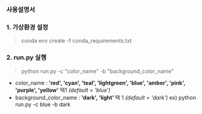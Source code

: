 ### 사용설명서
### 1. 가상환경 설정
> conda env create -f conda_requirements.txt

### 2. run.py 실행
> python run.py -c "color_name" -b "background_color_name"

- color_name :<b> 'red', 'cyan', 'teal', 'lightgreen', 'blue', 'amber', 'pink', 'purple', 'yellow'</b> 택1
  <i>(default = 'blue')</i>
- background_color_name :<b> 'dark', 'light' </b>택 1 <i>(default = 'dark')</i>
  ex) python run.py -c blue -b dark 
